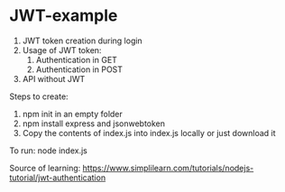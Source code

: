 # JWT-example

1. JWT token creation during login
2. Usage of JWT token:
    1. Authentication in GET
    2. Authentication in POST
3. API without JWT


Steps to create:
1. npm init in an empty folder
2. npm install express and jsonwebtoken
3. Copy the contents of index.js into index.js locally or just download it

To run: node index.js

Source of learning: https://www.simplilearn.com/tutorials/nodejs-tutorial/jwt-authentication
